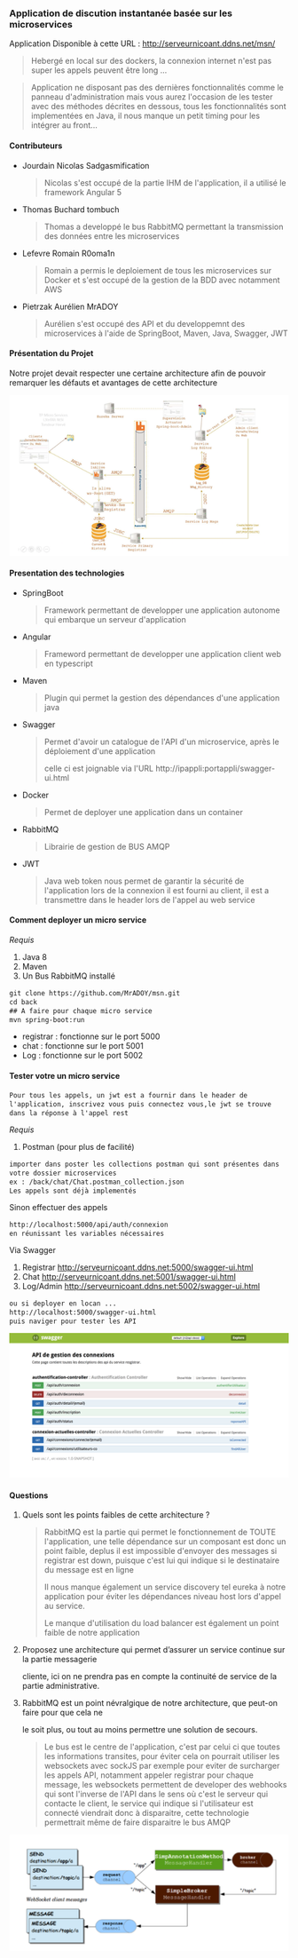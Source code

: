 ### Application de discution instantanée basée sur les microservices

Application Disponible à cette URL : http://serveurnicoant.ddns.net/msn/

> Hebergé en local sur des dockers, la connexion internet n'est pas super les appels peuvent être long ...

> Application ne disposant pas des dernières fonctionnalités comme le panneau d'administration mais vous aurez l'occasion de 
> les tester avec des méthodes décrites en dessous, tous les fonctionnalités sont implementées en Java, il nous manque un 
> petit timing pour les intégrer au front...

#### Contributeurs

- Jourdain Nicolas Sadgasmification

  > Nicolas s'est occupé de la partie IHM de l'application, il a utilisé le framework Angular 5

- Thomas Buchard tombuch

  > Thomas a developpé le bus RabbitMQ permettant la transmission des données entre les microservices

- Lefevre Romain R0oma1n

  > Romain a permis le deploiement de tous les microservices sur Docker et s'est occupé de la gestion de la BDD avec notamment AWS

- Pietrzak Aurélien MrADOY

  > Aurélien s'est occupé des API et du developpemnt des microservices à l'aide de SpringBoot, Maven, Java, Swagger, JWT

#### Présentation du Projet

Notre projet devait respecter une certaine architecture afin de pouvoir remarquer les défauts et avantages de cette architecture 

![Capture d’écran 2018-05-30 à 20.20.45](https://github.com/MrADOY/msn/blob/master/images/Capture%20d’écran%202018-05-30%20à%2020.20.45.png)

#### Presentation des technologies 

- SpringBoot

  > Framework permettant de developper une application autonome qui embarque un serveur d'application

- Angular

  > Frameword permettant de developper une application client web en typescript

- Maven

  > Plugin qui permet la gestion des dépendances d'une application java

- Swagger

  > Permet d'avoir un catalogue de l'API d'un microservice, après le déploiement d'une application
  >
  > celle ci est joignable via l'URL http://ipappli:portappli/swagger-ui.html

- Docker

  > Permet de deployer une application dans un container 

- RabbitMQ

  > Librairie de gestion de BUS AMQP


- JWT

  > Java web token nous permet de garantir la sécurité de l'application lors de la connexion il est fourni au client, il est a transmettre dans le header lors de l'appel au web service 

#### Comment deployer un micro service

*Requis*

1. Java 8
2. Maven
3. Un Bus RabbitMQ installé 

```
git clone https://github.com/MrADOY/msn.git
cd back
## A faire pour chaque micro service
mvn spring-boot:run
```

- registrar : fonctionne sur le port 5000
- chat  : fonctionne sur le port 5001
- Log : fonctionne sur le port 5002

#### Tester votre un micro service

```
Pour tous les appels, un jwt est a fournir dans le header de l'application, inscrivez vous puis connectez vous,le jwt se trouve dans la réponse à l'appel rest 
```

*Requis*

1. Postman (pour plus de facilité)

```
importer dans poster les collections postman qui sont présentes dans votre dossier microservices 
ex : /back/chat/Chat.postman_collection.json
Les appels sont déjà implementés 
```

Sinon effectuer des appels 

```
http://localhost:5000/api/auth/connexion 
en réunissant les variables nécessaires 
```

Via Swagger

1. Registrar
http://serveurnicoant.ddns.net:5000/swagger-ui.html
2. Chat
http://serveurnicoant.ddns.net:5001/swagger-ui.html
3. Log/Admin
http://serveurnicoant.ddns.net:5002/swagger-ui.html

```
ou si deployer en locan ...
http://localhost:5000/swagger-ui.html
puis naviger pour tester les API
```

![Capture d’écran 2018-05-30 à 20.41.44](https://github.com/MrADOY/msn/blob/master/images/Capture%20d’écran%202018-05-30%20à%2020.41.44.png)

#### Questions 

1. Quels sont les points faibles de cette architecture ?

   > RabbitMQ est la partie qui permet le fonctionnement de TOUTE l'application, une telle dépendance sur un composant est donc un point faible, deplus il est impossible d'envoyer des messages si registrar est down, puisque c'est lui qui indique si le destinataire du message est en ligne
   >
   > Il nous manque également un service discovery tel eureka à notre application pour éviter les dépendances niveau host lors d'appel au service.
   >
   > Le manque d'utilisation du load balancer est également un point faible de notre application

2. Proposez une architecture qui permet d’assurer un service continue sur la partie messagerie

   cliente, ici on ne prendra pas en compte la continuité de service de la partie administrative.

3. RabbitMQ est un point névralgique de notre architecture, que peut-on faire pour que cela ne

   le soit plus, ou tout au moins permettre une solution de secours.

   > Le bus est le centre de l'application, c'est par celui ci que toutes les informations transites, pour éviter cela on pourrait utiliser les websockets avec sockJS par exemple pour eviter de surcharger les appels API, notamment appeler registrar pour chaque message, les websockets permettent de developer des webhooks qui sont l'inverse de l'API dans le sens où c'est le serveur qui contacte le client, le service qui indique si l'utilisateur est connecté viendrait donc à disparaitre, cette technologie permettrait même de faire disparaitre le bus AMQP 

![Capture d’écran 2018-05-30 à 21.25.01](https://github.com/MrADOY/msn/blob/master/images/Capture%20d’écran%202018-05-30%20à%2021.25.01.png)

